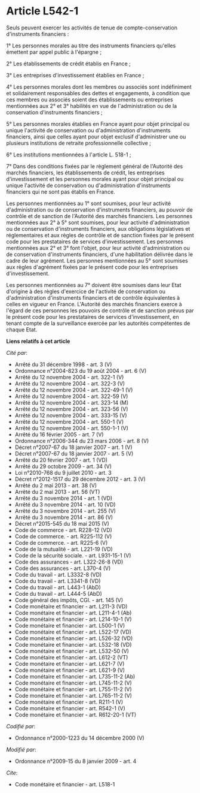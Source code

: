 # Article L542-1

Seuls peuvent exercer les activités de tenue de compte-conservation d'instruments financiers : 

1° Les personnes morales au titre des instruments financiers qu'elles émettent par appel public à l'épargne ; 

2° Les établissements de crédit établis en France ; 

3° Les entreprises d'investissement établies en France ; 

4° Les personnes morales dont les membres ou associés sont indéfiniment et solidairement responsables des dettes et
engagements, à condition que ces membres ou associés soient des établissements ou entreprises mentionnées aux 2° et 3°
habilités en vue de l'administration ou de la conservation d'instruments financiers ; 

5° Les personnes morales établies en France ayant pour objet principal ou unique l'activité de conservation ou
d'administration d'instruments financiers, ainsi que celles ayant pour objet exclusif d'administrer une ou plusieurs
institutions de retraite professionnelle collective ; 

6° Les institutions mentionnées à l'article L. 518-1 ; 

7° Dans des conditions fixées par le règlement général de l'Autorité des marchés financiers, les établissements de crédit,
les entreprises d'investissement et les personnes morales ayant pour objet principal ou unique l'activité de conservation ou
d'administration d'instruments financiers qui ne sont pas établis en France. 

Les personnes mentionnées au 1° sont soumises, pour leur activité d'administration ou de conservation d'instruments
financiers, au pouvoir de contrôle et de sanction de l'Autorité des marchés financiers. Les personnes mentionnées aux 2° à 5°
sont soumises, pour leur activité d'administration ou de conservation d'instruments financiers, aux obligations législatives
et réglementaires et aux règles de contrôle et de sanction fixées par le présent code pour les prestataires de services
d'investissement. Les personnes mentionnées aux 2° et 3° font l'objet, pour leur activité d'administration ou de conservation
d'instruments financiers, d'une habilitation délivrée dans le cadre de leur agrément. Les personnes mentionnées au 5° sont
soumises aux règles d'agrément fixées par le présent code pour les entreprises d'investissement. 

Les personnes mentionnées au 7° doivent être soumises dans leur Etat d'origine à des règles d'exercice de l'activité de
conservation ou d'administration d'instruments financiers et de contrôle équivalentes à celles en vigueur en France.
L'Autorité des marchés financiers exerce à l'égard de ces personnes les pouvoirs de contrôle et de sanction prévus par le
présent code pour les prestataires de services d'investissement, en tenant compte de la surveillance exercée par les
autorités compétentes de chaque Etat.

**Liens relatifs à cet article**

_Cité par_:

  - Arrêté du 31 décembre 1998 - art. 3 (V)
  - Ordonnance n°2004-823 du 19 août 2004 - art. 6 (V)
  - Arrêté du 12 novembre 2004 - art. 322-1 (V)
  - Arrêté du 12 novembre 2004 - art. 322-3 (V)
  - Arrêté du 12 novembre 2004 - art. 322-49-1 (V)
  - Arrêté du 12 novembre 2004 - art. 322-59 (V)
  - Arrêté du 12 novembre 2004 - art. 323-14 (M)
  - Arrêté du 12 novembre 2004 - art. 323-56 (V)
  - Arrêté du 12 novembre 2004 - art. 333-15 (V)
  - Arrêté du 12 novembre 2004 - art. 550-1 (V)
  - Arrêté du 12 novembre 2004 - art. 550-1-1 (V)
  - Arrêté du 16 février 2005 - art. 7 (V)
  - Ordonnance n°2006-344 du 23 mars 2006 - art. 8 (V)
  - Décret n°2007-67 du 18 janvier 2007 - art. 1 (V)
  - Décret n°2007-67 du 18 janvier 2007 - art. 5 (V)
  - Arrêté du 20 février 2007 - art. 1 (VD)
  - Arrêté du 29 octobre 2009 - art. 34 (V)
  - Loi n°2010-768 du 9 juillet 2010 - art. 3
  - Décret n°2012-1517 du 29 décembre 2012 - art. 3 (V)
  - Arrêté du 2 mai 2013 - art. 38 (V)
  - Arrêté du 2 mai 2013 - art. 56 (VT)
  - Arrêté du 3 novembre 2014 - art. 1 (VD)
  - Arrêté du 3 novembre 2014 - art. 10 (VD)
  - Arrêté du 3 novembre 2014 - art. 255 (V)
  - Arrêté du 3 novembre 2014 - art. 86 (V)
  - Décret n°2015-545 du 18 mai 2015 (V)
  - Code de commerce - art. R228-12 (VD)
  - Code de commerce. - art. R225-112 (V)
  - Code de commerce. - art. R225-6 (V)
  - Code de la mutualité - art. L221-19 (VD)
  - Code de la sécurité sociale. - art. L931-15-1 (V)
  - Code des assurances - art. L322-26-8 (VD)
  - Code des assurances - art. L370-4 (V)
  - Code du travail - art. L3332-8 (VD)
  - Code du travail - art. L3341-8 (VD)
  - Code du travail - art. L443-1 (AbD)
  - Code du travail - art. L444-5 (AbD)
  - Code général des impôts, CGI. - art. 145 (V)
  - Code monétaire et financier - art. L211-3 (VD)
  - Code monétaire et financier - art. L211-4-1 (Ab)
  - Code monétaire et financier - art. L214-10-1 (V)
  - Code monétaire et financier - art. L500-1 (V)
  - Code monétaire et financier - art. L522-17 (VD)
  - Code monétaire et financier - art. L526-32 (VD)
  - Code monétaire et financier - art. L532-18 (VD)
  - Code monétaire et financier - art. L532-50 (V)
  - Code monétaire et financier - art. L612-2 (VT)
  - Code monétaire et financier - art. L621-7 (V)
  - Code monétaire et financier - art. L621-9 (V)
  - Code monétaire et financier - art. L735-11-2 (Ab)
  - Code monétaire et financier - art. L745-11-2 (V)
  - Code monétaire et financier - art. L755-11-2 (V)
  - Code monétaire et financier - art. L765-11-2 (V)
  - Code monétaire et financier - art. R211-1 (V)
  - Code monétaire et financier - art. R542-1 (V)
  - Code monétaire et financier - art. R612-20-1 (VT)

_Codifié par_:

  - Ordonnance n°2000-1223 du 14 décembre 2000 (V)

_Modifié par_:

  - Ordonnance n°2009-15 du 8 janvier 2009 - art. 4

_Cite_:

  - Code monétaire et financier - art. L518-1
